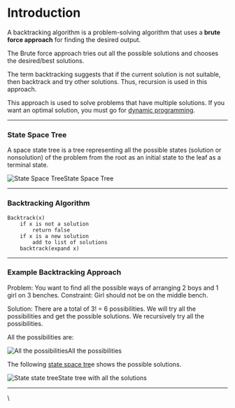 # Introduction

A backtracking algorithm is a problem-solving algorithm that uses a **brute force approach** for finding the desired output.

The Brute force approach tries out all the possible solutions and chooses the desired/best solutions.

The term backtracking suggests that if the current solution is not suitable, then backtrack and try other solutions. Thus, recursion is used in this approach.

This approach is used to solve problems that have multiple solutions. If you want an optimal solution, you must go for [dynamic programming](https://www.programiz.com/dsa/dynamic-programming).

***

### State Space Tree <a href="tree" id="tree"></a>

A space state tree is a tree representing all the possible states (solution or nonsolution) of the problem from the root as an initial state to the leaf as a terminal state.

![State Space Tree](https://cdn.programiz.com/sites/tutorial2program/files/ba-state-space-tree.png)State Space Tree

***

### Backtracking Algorithm <a href="algorithm" id="algorithm"></a>

```
Backtrack(x)
    if x is not a solution
        return false
    if x is a new solution
        add to list of solutions
    backtrack(expand x)
```

***

### Example Backtracking Approach <a href="example" id="example"></a>

Problem: You want to find all the possible ways of arranging 2 boys and 1 girl on 3 benches. Constraint: Girl should not be on the middle bench.

Solution: There are a total of 3! = 6 possibilities. We will try all the possibilities and get the possible solutions. We recursively try all the possibilities.

All the possibilities are:

![All the possibilities](https://cdn.programiz.com/sites/tutorial2program/files/ba-possibilities.png)All the possibilities

The following [state space tre](http://none)e shows the possible solutions.

![State state tree](https://cdn.programiz.com/sites/tutorial2program/files/ba-state-state-tree-example.png)State tree with all the solutions

***

\
